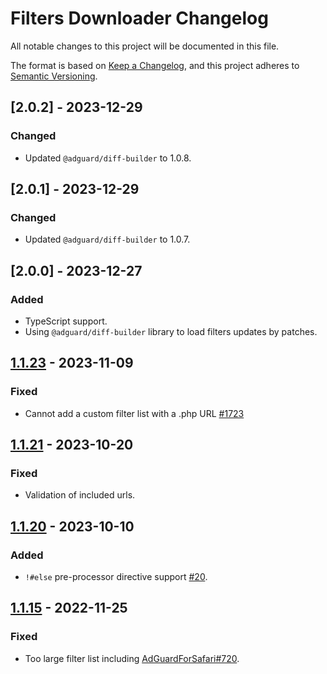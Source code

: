 # Filters Downloader Changelog

All notable changes to this project will be documented in this file.

The format is based on [Keep a Changelog](https://keepachangelog.com/en/1.0.0/),
and this project adheres to [Semantic Versioning](https://semver.org/spec/v2.0.0.html).

## [2.0.2] - 2023-12-29

### Changed

- Updated `@adguard/diff-builder` to 1.0.8.

## [2.0.1] - 2023-12-29

### Changed

- Updated `@adguard/diff-builder` to 1.0.7.


## [2.0.0] - 2023-12-27

### Added

- TypeScript support.
- Using `@adguard/diff-builder` library to load filters updates by patches.


## [1.1.23] - 2023-11-09

### Fixed

- Cannot add a custom filter list with a .php URL [#1723](https://github.com/AdguardTeam/AdguardBrowserExtension/issues/1723)


## [1.1.21] - 2023-10-20

### Fixed

- Validation of included urls.


## [1.1.20] - 2023-10-10

### Added

- `!#else` pre-processor directive support [#20](https://github.com/AdguardTeam/FiltersDownloader/issues/20).


## [1.1.15] - 2022-11-25

### Fixed

- Too large filter list including [AdGuardForSafari#720](https://github.com/AdguardTeam/AdGuardForSafari/issues/720).


[1.2.0]: https://github.com/AdguardTeam/FiltersDownloader/compare/v1.1.23...v1.2.0
[1.1.23]: https://github.com/AdguardTeam/FiltersDownloader/compare/v1.1.21...v1.1.23
[1.1.21]: https://github.com/AdguardTeam/FiltersDownloader/compare/v1.1.20...v1.1.21
[1.1.20]: https://github.com/AdguardTeam/FiltersDownloader/compare/v1.1.15...v1.1.20
[1.1.15]: https://github.com/AdguardTeam/FiltersDownloader/compare/v1.1.14...v1.1.15
